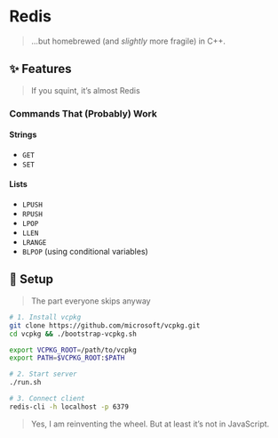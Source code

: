# Redis

> ...but homebrewed (and _slightly_ more fragile) in C++.

## ✨ Features

> If you squint, it’s almost Redis

### Commands That (Probably) Work

#### Strings
* `GET`
* `SET`

#### Lists
* `LPUSH`
* `RPUSH`
* `LPOP`
* `LLEN`
* `LRANGE`
* `BLPOP` (using conditional variables)

## 🚧 Setup

> The part everyone skips anyway

```bash
# 1. Install vcpkg
git clone https://github.com/microsoft/vcpkg.git
cd vcpkg && ./bootstrap-vcpkg.sh

export VCPKG_ROOT=/path/to/vcpkg
export PATH=$VCPKG_ROOT:$PATH

# 2. Start server
./run.sh

# 3. Connect client
redis-cli -h localhost -p 6379
```

> Yes, I am reinventing the wheel. But at least it’s not in JavaScript.

